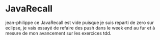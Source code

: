 # JavaRecall
jean-philippe
ce JavaRecall est vide puisque je suis reparti de zero sur eclipse, je vais essayé de refaire des push dans le week end au fur et à mesure de mon avancement sur les exercices tdd.
